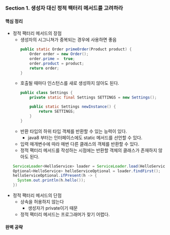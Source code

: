 ### Section 1. 생성자 대신 정적 팩터리 메서드를 고려하라
#### 핵심 정리
- 정적 팩터리 메서드의 장점
  - 생성자의 시그니쳐가 중복되는 경우에 사용하면 좋음 
    ```java 
    public static Order primeOrder(Product product) {
        Order order = new Order();
        order.prime =  true;
        order.product = product;
        return order;
    }
    ```
  - 호출될 때마다 인스턴스를 새로 생성하지 않아도 된다.
    ```java
    public class Settings {
        private static final Settings SETTINGS = new Settings();
    
        public static Settings newInstance() {
            return SETTINGS;
        }
    }
    ```
  - 반환 타입의 하위 타입 객체를 반환할 수 있는 능력이 있다.
    - java8 부터는 인터페이스에도 static 메서드를 선언할 수 있다.
  - 입력 매개변수에 따라 매번 다른 클래스의 객체를 반환할 수 있다.
  - 정적 팩터리 메서드를 작성하는 시점에는 반환할 객체의 클래스가 존재하지 않아도 된다.
  ```java
  ServiceLoader<HelloService> loader = ServiceLoader.load(HelloService.class);
  Optional<HelloService> helloServiceOptional = loader.findFirst();
  helloServiceOptional.ifPresent(h -> {
    System.out.println(h.hello());
  })  
  ```
- 정적 팩터리 메서드의 단점
  - 상속을 허용하지 않는다
    - 생성자가 private이기 때문 
  - 정적 팩터리 메서드는 프로그래머가 찾기 어렵다.


#### 완벽 공략